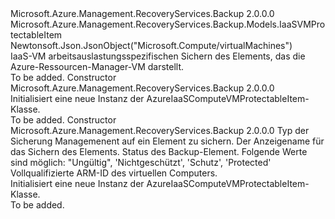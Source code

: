 <Type Name="AzureIaaSComputeVMProtectableItem" FullName="Microsoft.Azure.Management.RecoveryServices.Backup.Models.AzureIaaSComputeVMProtectableItem">
  <TypeSignature Language="C#" Value="public class AzureIaaSComputeVMProtectableItem : Microsoft.Azure.Management.RecoveryServices.Backup.Models.IaaSVMProtectableItem" />
  <TypeSignature Language="ILAsm" Value=".class public auto ansi beforefieldinit AzureIaaSComputeVMProtectableItem extends Microsoft.Azure.Management.RecoveryServices.Backup.Models.IaaSVMProtectableItem" />
  <TypeSignature Language="DocId" Value="T:Microsoft.Azure.Management.RecoveryServices.Backup.Models.AzureIaaSComputeVMProtectableItem" />
  <TypeSignature Language="VB.NET" Value="Public Class AzureIaaSComputeVMProtectableItem&#xA;Inherits IaaSVMProtectableItem" />
  <TypeSignature Language="F#" Value="type AzureIaaSComputeVMProtectableItem = class&#xA;    inherit IaaSVMProtectableItem" />
  <AssemblyInfo>
    <AssemblyName>Microsoft.Azure.Management.RecoveryServices.Backup</AssemblyName>
    <AssemblyVersion>2.0.0.0</AssemblyVersion>
  </AssemblyInfo>
  <Base>
    <BaseTypeName>Microsoft.Azure.Management.RecoveryServices.Backup.Models.IaaSVMProtectableItem</BaseTypeName>
  </Base>
  <Interfaces />
  <Attributes>
    <Attribute>
      <AttributeName>Newtonsoft.Json.JsonObject("Microsoft.Compute/virtualMachines")</AttributeName>
    </Attribute>
  </Attributes>
  <Docs>
    <summary>
            IaaS-VM arbeitsauslastungsspezifischen Sichern des Elements, das die Azure-Ressourcen-Manager-VM darstellt.
            </summary>
    <remarks>To be added.</remarks>
  </Docs>
  <Members>
    <Member MemberName=".ctor">
      <MemberSignature Language="C#" Value="public AzureIaaSComputeVMProtectableItem ();" />
      <MemberSignature Language="ILAsm" Value=".method public hidebysig specialname rtspecialname instance void .ctor() cil managed" />
      <MemberSignature Language="DocId" Value="M:Microsoft.Azure.Management.RecoveryServices.Backup.Models.AzureIaaSComputeVMProtectableItem.#ctor" />
      <MemberSignature Language="VB.NET" Value="Public Sub New ()" />
      <MemberType>Constructor</MemberType>
      <AssemblyInfo>
        <AssemblyName>Microsoft.Azure.Management.RecoveryServices.Backup</AssemblyName>
        <AssemblyVersion>2.0.0.0</AssemblyVersion>
      </AssemblyInfo>
      <Parameters />
      <Docs>
        <summary>
            Initialisiert eine neue Instanz der AzureIaaSComputeVMProtectableItem-Klasse.
            </summary>
        <remarks>To be added.</remarks>
      </Docs>
    </Member>
    <Member MemberName=".ctor">
      <MemberSignature Language="C#" Value="public AzureIaaSComputeVMProtectableItem (string backupManagementType = null, string friendlyName = null, string protectionState = null, string virtualMachineId = null);" />
      <MemberSignature Language="ILAsm" Value=".method public hidebysig specialname rtspecialname instance void .ctor(string backupManagementType, string friendlyName, string protectionState, string virtualMachineId) cil managed" />
      <MemberSignature Language="DocId" Value="M:Microsoft.Azure.Management.RecoveryServices.Backup.Models.AzureIaaSComputeVMProtectableItem.#ctor(System.String,System.String,System.String,System.String)" />
      <MemberSignature Language="VB.NET" Value="Public Sub New (Optional backupManagementType As String = null, Optional friendlyName As String = null, Optional protectionState As String = null, Optional virtualMachineId As String = null)" />
      <MemberSignature Language="F#" Value="new Microsoft.Azure.Management.RecoveryServices.Backup.Models.AzureIaaSComputeVMProtectableItem : string * string * string * string -&gt; Microsoft.Azure.Management.RecoveryServices.Backup.Models.AzureIaaSComputeVMProtectableItem" Usage="new Microsoft.Azure.Management.RecoveryServices.Backup.Models.AzureIaaSComputeVMProtectableItem (backupManagementType, friendlyName, protectionState, virtualMachineId)" />
      <MemberType>Constructor</MemberType>
      <AssemblyInfo>
        <AssemblyName>Microsoft.Azure.Management.RecoveryServices.Backup</AssemblyName>
        <AssemblyVersion>2.0.0.0</AssemblyVersion>
      </AssemblyInfo>
      <Parameters>
        <Parameter Name="backupManagementType" Type="System.String" />
        <Parameter Name="friendlyName" Type="System.String" />
        <Parameter Name="protectionState" Type="System.String" />
        <Parameter Name="virtualMachineId" Type="System.String" />
      </Parameters>
      <Docs>
        <param name="backupManagementType">Typ der Sicherung Managemenent auf ein Element zu sichern.</param>
        <param name="friendlyName">Der Anzeigename für das Sichern des Elements.</param>
        <param name="protectionState">Status des Backup-Element. Folgende Werte sind möglich: "Ungültig", 'Nichtgeschützt', 'Schutz', 'Protected'</param>
        <param name="virtualMachineId">Vollqualifizierte ARM-ID des virtuellen Computers.</param>
        <summary>
            Initialisiert eine neue Instanz der AzureIaaSComputeVMProtectableItem-Klasse.
            </summary>
        <remarks>To be added.</remarks>
      </Docs>
    </Member>
  </Members>
</Type>
